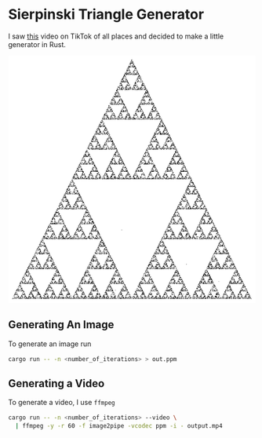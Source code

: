 # Sierpinski Triangle Generator

I saw [this](https://vm.tiktok.com/ZTduEtrWe/) video on TikTok of all places and decided to make a little generator in Rust.

![triangle](sierpinski.png)

## Generating An Image

To generate an image run

``` sh
cargo run -- -n <number_of_iterations> > out.ppm
```

## Generating a Video

To generate a video, I use `ffmpeg`

``` sh
cargo run -- -n <number_of_iterations> --video \
  | ffmpeg -y -r 60 -f image2pipe -vcodec ppm -i - output.mp4
```
